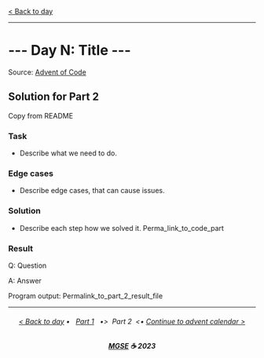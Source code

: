 [< Back to day](../README.md)

---

# --- Day N: Title ---

Source: [Advent of Code](https://adventofcode.com/2023/day/N)

## Solution for Part 2

Copy from README

### Task

- Describe what we need to do.

### Edge cases

- Describe edge cases, that can cause issues.

### Solution

- Describe each step how we solved it.
  Perma_link_to_code_part

### Result

Q: Question

A: Answer

Program output:
Permalink_to_part_2_result_file

---

<h6 align="center">

[< Back to day](../README.md)
• &nbsp; [Part 1](../Solution.1.md) &nbsp;
•>&nbsp; Part 2 &nbsp;<•
[Continue to advent calendar >](../Solution.2.md)

</h6>

<h6 align="center">

<b><a href="https://github.com/MGSE97" target="_blank">MGSE</a> ☕ 2023</b>

</h6>
